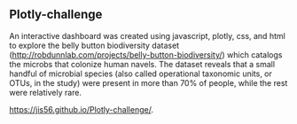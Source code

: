 ## Plotly-challenge

An interactive dashboard was created using javascript, plotly, css, and html to explore the belly button biodiversity dataset (http://robdunnlab.com/projects/belly-button-biodiversity/) which catalogs the microbs that colonize human navels. The dataset reveals that a small handful of microbial species (also called operational taxonomic units, or OTUs, in the study) were present in more than 70% of people, while the rest were relatively rare.

 https://jis56.github.io/Plotly-challenge/.
